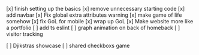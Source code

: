 [x] finish setting up the basics
[x] remove unnecessary starting code
[x] add navbar
[x] Fix global extra attributes warning
[x] make game of life somehow
[x] fix GoL for mobile
[x] wrap up GoL
[x] Make website more like a portfolio
[ ] add ts eslint
[ ] graph animation on back of homeback
[ ] visitor tracking

[ ] Djikstras showcase
[ ] shared checkboxs game
